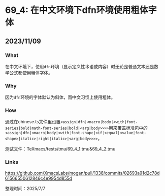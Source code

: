 # 69_4: 在中文环境下dfn环境使用粗体字体

## 2023/11/09

### What

在中文环境下，使用`dfn`环境（显示定义性术语或内容）时无论是普通文本还是数学公式都使用粗体字体。

### Why

因为`dfn`环境的字体默认为斜体，而中文习惯上使用粗体。

### How

通过在chinese.ts文件里设置`<assign|dfn|<macro|body|<with|font-series|bold|math-font-series|bold|<arg|body>>>>`用来覆盖标准包中的`<assign|dfn|<macro|body|<with|font-shape|<if|<equal|<value|font-shape>|italic>|right|italic>|<arg|body>>>>`。

测试文件：TeXmacs/tests/tmu/69_4_1.tmu&69_4_2.tmu

### Links

https://github.com/XmacsLabs/mogan/pull/1338/commits/02693a91d2c78d61566550612846c4e9954d855d

整理时间：2025/7/7